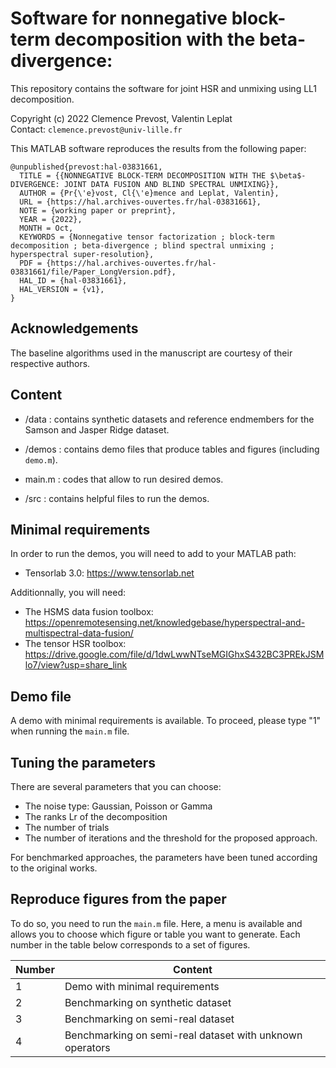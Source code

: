 # Software for nonnegative block-term decomposition with the beta-divergence:
This repository contains the software for joint HSR and unmixing using LL1 decomposition.

Copyright (c) 2022 Clemence Prevost, Valentin Leplat <br>
Contact: ```clemence.prevost@univ-lille.fr```

This MATLAB software reproduces the results from the following paper:

```
@unpublished{prevost:hal-03831661,
  TITLE = {{NONNEGATIVE BLOCK-TERM DECOMPOSITION WITH THE $\beta$-DIVERGENCE: JOINT DATA FUSION AND BLIND SPECTRAL UNMIXING}},
  AUTHOR = {Pr{\'e}vost, Cl{\'e}mence and Leplat, Valentin},
  URL = {https://hal.archives-ouvertes.fr/hal-03831661},
  NOTE = {working paper or preprint},
  YEAR = {2022},
  MONTH = Oct,
  KEYWORDS = {Nonnegative tensor factorization ; block-term decomposition ; beta-divergence ; blind spectral unmixing ; hyperspectral super-resolution},
  PDF = {https://hal.archives-ouvertes.fr/hal-03831661/file/Paper_LongVersion.pdf},
  HAL_ID = {hal-03831661},
  HAL_VERSION = {v1},
}
```

## Acknowledgements

The baseline algorithms used in the manuscript are courtesy of their respective authors.


## Content
 
 - /data : contains synthetic datasets and reference endmembers for the Samson and Jasper Ridge dataset.
 
 - /demos : contains demo files that produce tables and figures (including ```demo.m```).

 - main.m : codes that allow to run desired demos.
 
 - /src : contains helpful files to run the demos.

## Minimal requirements

In order to run the demos, you will need to add to your MATLAB path:
- Tensorlab 3.0: https://www.tensorlab.net

Additionnally, you will need:
- The HSMS data fusion toolbox: https://openremotesensing.net/knowledgebase/hyperspectral-and-multispectral-data-fusion/
- The tensor HSR toolbox: https://drive.google.com/file/d/1dwLwwNTseMGIGhxS432BC3PREkJSMlo7/view?usp=share_link


## Demo file
 
 A demo with minimal requirements is available. To proceed, please type "1" when running the ```main.m``` file.
 
 ## Tuning the parameters
 
 There are several parameters that you can choose:
 - The noise type: Gaussian, Poisson or Gamma
 - The ranks Lr of the decomposition
 - The number of trials
 - The number of iterations and the threshold for the proposed approach.
 
For benchmarked approaches, the parameters have been tuned according to the original works.
 
  
  ## Reproduce figures from the paper
  
  To do so, you need to run the ```main.m``` file. Here, a menu is available and allows you to choose which figure or table you want to generate. Each number in the table below corresponds to a set of figures.

| Number | Content                                                         |
|--------|-----------------------------------------------------------------|
| 1      | Demo with minimal requirements                                  |
| 2      | Benchmarking on synthetic dataset                               |
| 3      | Benchmarking on semi-real dataset                               |
| 4      | Benchmarking on semi-real dataset with unknown operators        |

